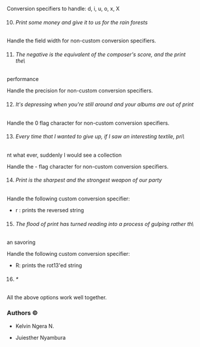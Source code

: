 Conversion specifiers to handle: d, i, u, o, x, X



10. ###### Print some money and give it to us for the rain forests

Handle the field width for non-custom conversion specifiers.



11. ###### The negative is the equivalent of the composer's score, and the print the\

 performance
 
Handle the precision for non-custom conversion specifiers.



12. ###### It's depressing when you're still around and your albums are out of print

Handle the 0 flag character for non-custom conversion specifiers.



13. ###### Every time that I wanted to give up, if I saw an interesting textile, pri\

nt what ever, suddenly I would see a collection

Handle the - flag character for non-custom conversion specifiers.



14. ###### Print is the sharpest and the strongest weapon of our party

Handle the following custom conversion specifier:

 - r : prints the reversed string
 


15. ###### The flood of print has turned reading into a process of gulping rather th\

an savoring

Handle the following custom conversion specifier:

- R: prints the rot13'ed string

16. ###### *

All the above options work well together.



### Authors &copy;



- Kelvin Ngera N.

- Juiesther Nyambura      